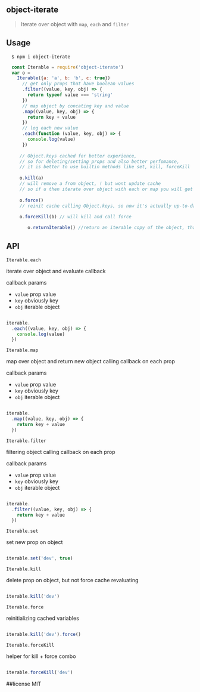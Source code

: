 ## object-iterate
> Iterate over object with `map`, `each` and `filter`

## Usage

```shell
  $ npm i object-iterate
```

```javascript
  const Iterable = require('object-iterate')
  var o = 
    Iterable({a: 'a', b: 'b', c: true})
      // get only props that have boolean values
      .filter((value, key, obj) => {
        return typeof value === 'string'
      })
      // map object by concating key and value
      .map((value, key, obj) => {
        return key + value
      })
      // log each new value
      .each(function (value, key, obj) => {
        console.log(value)
      })
      
     // Object.keys cached for better experience,
     // so for deleting/setting props and also better perfomance,
     // it is better to use builtin methods like set, kill, forceKill
     
     o.kill(a) 
     // will remove a from object, ! but wont update cache
     // so if u then iterate over object with each or map you will get a as undefined
     
     o.force()
     // reinit cache calling Object.keys, so now it's actually up-to-date
     
     o.forceKill(b) // will kill and call force

		o.returnIterable() //return an iterable copy of the object, that works with for..of

```

## API

`Iterable.each` 

iterate over object and evaluate callback

callback params

  * `value` prop value
  * `key` obviously key
  * `obj` iterable object
  
```javascript

iterable.
  .each((value, key, obj) => {
    console.log(value)
  })

```

`Iterable.map` 

map over object and return new object calling callback on each prop

callback params

  * `value` prop value
  * `key` obviously key
  * `obj` iterable object
  
```javascript

iterable.
  .map((value, key, obj) => {
    return key + value
  })

```

`Iterable.filter` 

filtering object calling callback on each prop

callback params

  * `value` prop value
  * `key` obviously key
  * `obj` iterable object
  
```javascript

iterable.
  .filter((value, key, obj) => {
    return key + value
  })

```

`Iterable.set` 

set new prop on object

```javascript

iterable.set('dev', true)

```

`Iterable.kill` 

delete prop on object, but not force cache revaluating

```javascript

iterable.kill('dev')

```

`Iterable.force` 

reinitializing cached variables

```javascript

iterable.kill('dev').force()

```

`Iterable.forceKill` 

helper for kill + force combo

```javascript

iterable.forceKill('dev')

```

##license
MIT
